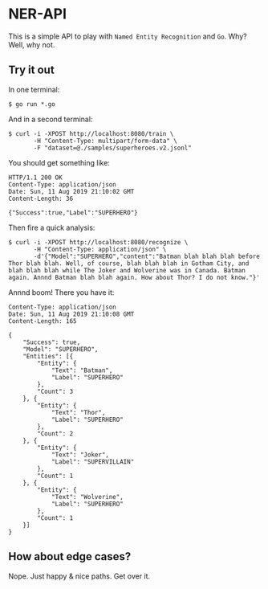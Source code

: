 # NER-API

This is a simple API to play with `Named Entity Recognition` and `Go`. Why? Well, why not.

## Try it out

In one terminal:

    $ go run *.go

And in a second terminal:

    $ curl -i -XPOST http://localhost:8080/train \
           -H "Content-Type: multipart/form-data" \
           -F "dataset=@./samples/superheroes.v2.jsonl"

You should get something like:

    HTTP/1.1 200 OK
    Content-Type: application/json
    Date: Sun, 11 Aug 2019 21:10:02 GMT
    Content-Length: 36

    {"Success":true,"Label":"SUPERHERO"}

Then fire a quick analysis:

    $ curl -i -XPOST http://localhost:8080/recognize \
           -H "Content-Type: application/json" \
           -d'{"Model":"SUPERHERO","content":"Batman blah blah blah before Thor blah blah. Well, of course, blah blah blah in Gotham City, and blah blah blah while The Joker and Wolverine was in Canada. Batman again. Annnd Batman blah blah again. How about Thor? I do not know."}'

Annnd boom! There you have it:

    Content-Type: application/json
    Date: Sun, 11 Aug 2019 21:10:08 GMT
    Content-Length: 165

    {
        "Success": true,
        "Model": "SUPERHERO",
        "Entities": [{
            "Entity": {
                "Text": "Batman",
                "Label": "SUPERHERO"
            },
            "Count": 3
        }, {
            "Entity": {
                "Text": "Thor",
                "Label": "SUPERHERO"
            },
            "Count": 2
        }, {
            "Entity": {
                "Text": "Joker",
                "Label": "SUPERVILLAIN"
            },
            "Count": 1
        }, {
            "Entity": {
                "Text": "Wolverine",
                "Label": "SUPERHERO"
            },
            "Count": 1
        }]
    }

## How about edge cases?

Nope. Just happy & nice paths. Get over it.
